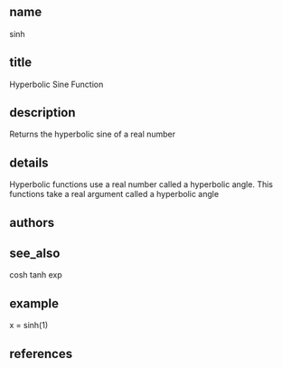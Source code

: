 ## name
sinh
## title
Hyperbolic Sine Function
## description
Returns the hyperbolic sine of a real number
## details
Hyperbolic functions use a real number called a hyperbolic angle. This functions take a real argument called a hyperbolic angle
## authors
## see_also
cosh
tanh
exp
## example
x = sinh(1)
## references
